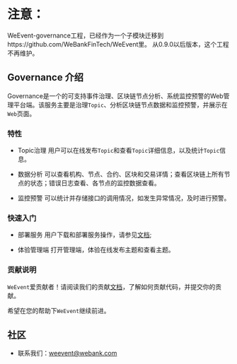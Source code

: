 # 注意：
WeEvent-governance工程，已经作为一个子模块迁移到https://github.com/WeBankFinTech/WeEvent里。 从0.9.0以后版本，这个工程不再维护。

## Governance 介绍
Governance是一个的可支持事件治理、区块链节点分析、系统监控预警的Web管理平台端。该服务主要是治理`Topic`、分析区块链节点数据和监控预警，并展示在`Web`页面。


### 特性
- Topic治理
    用户可以在线发布`Topic`和查看`Topic`详细信息，以及统计`Topic`信息。

- 数据分析
    可以查看机构、节点、合约、区块和交易详情；查看区块链上所有节点的状态；错误日志查看、各节点的监控数据查看。

- 监控预警
    可以统计并存储接口的调用情况，如发生异常情况，及时进行预警。

### 快速入门
- 部署服务
    用户下载和部署服务操作，请参见[文档](https://weeventdoc.readthedocs.io/zh_CN/latest/);

- 体验管理端
    打开管理端，体验在线发布主题和查看主题。

### 贡献说明
`WeEvent`爱贡献者！请阅读我们的贡献[文档](https://github.com/WeBankFinTech/WeEvent-governance/blob/master/CONTRIBUTING.md)，了解如何贡献代码，并提交你的贡献。

希望在您的帮助下`WeEvent`继续前进。


## 社区
- 联系我们：weevent@webank.com

